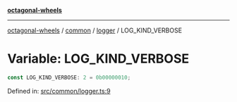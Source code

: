 [**octagonal-wheels**](../../../README.md)

***

[octagonal-wheels](../../../modules.md) / [common](../../README.md) / [logger](../README.md) / LOG\_KIND\_VERBOSE

# Variable: LOG\_KIND\_VERBOSE

```ts
const LOG_KIND_VERBOSE: 2 = 0b00000010;
```

Defined in: [src/common/logger.ts:9](https://github.com/vrtmrz/octagonal-wheels/blob/main/src/common/logger.ts#L9)
